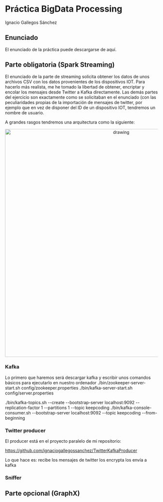 # Práctica BigData Processing
Ignacio Gallegos Sánchez

## Enunciado

El enunciado de la práctica puede descargarse de aquí.

## Parte obligatoria (Spark Streaming)

El enunciado de la parte de streaming solicita obtener los datos de unos archivos CSV con los datos provenientes de los dispositivos IOT.
Para hacerlo más realista, me he tomado la libertad de obtener, encriptar y encolar los mensajes desde Twitter a Kafka directamente. Las demás partes del ejercicio son exactamente como se solicitaban en el enunciado (con las peculiaridades propias de la importación de mensajes de twitter, por ejemplo que en vez de disponer del ID de un dispositivo IOT, tendremos un nombre de usuario.

A grandes rasgos tendremos una arquitectura como la siguiente:

<center><img src="./resources/kafka-general.png" alt="drawing" width="750"/></center>

### Kafka

Lo primero que haremos será descargar kafka y escribir unos comandos básicos para ejecutarlo en nuestro ordenador
./bin/zookeeper-server-start.sh config/zookeeper.properties
./bin/kafka-server-start.sh config/server.properties

./bin/kafka-topics.sh --create --bootstrap-server localhost:9092 --replication-factor 1 --partitions 1 --topic keepcoding
./bin/kafka-console-consumer.sh --bootstrap-server localhost:9092 --topic keepcoding --from-beginning



### Twitter producer

El producer está en el proyecto paralelo de mi repositorio:

https://github.com/ignaciogallegossanchez/TwitterKafkaProducer

Lo que hace es:
recibe los mensajes de twitter
los encrypta
los envía a kafka

### Sniffer 

## Parte opcional (GraphX)

<No implementada>
